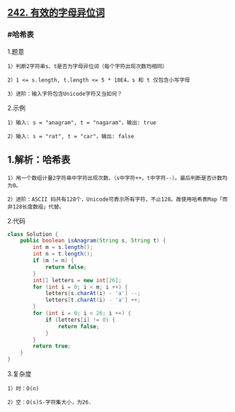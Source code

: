 ## [242. 有效的字母异位词](https://leetcode.cn/problems/valid-anagram/description/)

###  #哈希表
1.题意

    1）判断2字符串s、t是否为字母异位词（每个字符出现次数均相同）

    2）1 <= s.length, t.length <= 5 * 10E4，s 和 t 仅包含小写字母

    3）进阶：输入字符包含Unicode字符又当如何？

2.示例

    1）输入: s = "anagram", t = "nagaram"，输出: true

    2）输入: s = "rat", t = "car"，输出: false

## 1.解析：哈希表

    1）用一个数组计量2字符串中字符出现次数，（s中字符++，t中字符--）。最后判断是否计数均为0。

    2）进阶：ASCII 码共有128个，Unicode可表示所有字符，不止128。故使用哈希表Map「而非128长度数组」代替。

2.代码
```java
class Solution {
    public boolean isAnagram(String s, String t) {
        int m = s.length();
        int n = t.length();
        if (m != n) {
            return false;
        }
        int[] letters = new int[26];
        for (int i = 0; i < m; i ++) {
            letters[s.charAt(i) - 'a'] --;
            letters[t.charAt(i) - 'a'] ++;
        }
        for (int i = 0; i < 26; i ++) {
            if (letters[i] != 0) {
                return false;
            }
        }
        return true;
    }
}
```

3.复杂度

    1）时：O(n)

    2）空：O(s)S-字符集大小，为26.